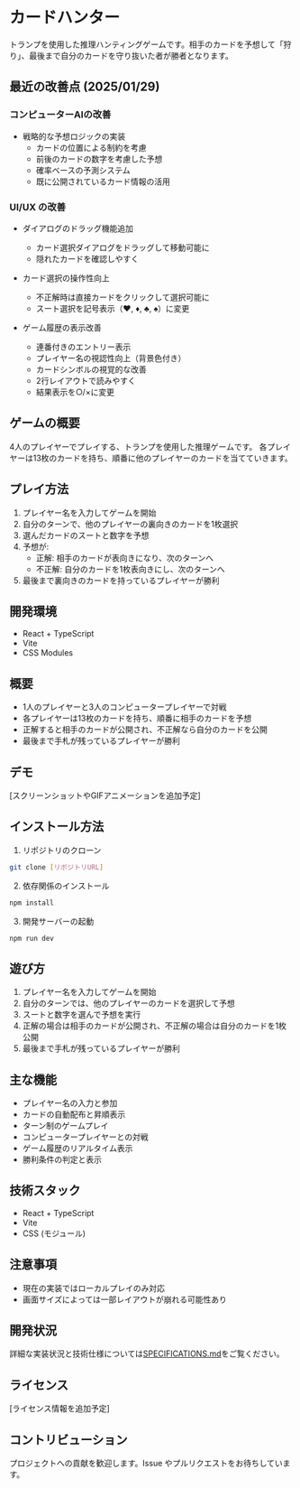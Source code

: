 # カードハンター

トランプを使用した推理ハンティングゲームです。相手のカードを予想して「狩り」、最後まで自分のカードを守り抜いた者が勝者となります。

## 最近の改善点 (2025/01/29)

### コンピューターAIの改善
- 戦略的な予想ロジックの実装
  - カードの位置による制約を考慮
  - 前後のカードの数字を考慮した予想
  - 確率ベースの予測システム
  - 既に公開されているカード情報の活用

### UI/UX の改善
- ダイアログのドラッグ機能追加
  - カード選択ダイアログをドラッグして移動可能に
  - 隠れたカードを確認しやすく

- カード選択の操作性向上
  - 不正解時は直接カードをクリックして選択可能に
  - スート選択を記号表示（♥, ♦, ♣, ♠）に変更

- ゲーム履歴の表示改善
  - 連番付きのエントリー表示
  - プレイヤー名の視認性向上（背景色付き）
  - カードシンボルの視覚的な改善
  - 2行レイアウトで読みやすく
  - 結果表示を○/×に変更

## ゲームの概要

4人のプレイヤーでプレイする、トランプを使用した推理ゲームです。
各プレイヤーは13枚のカードを持ち、順番に他のプレイヤーのカードを当てていきます。

## プレイ方法

1. プレイヤー名を入力してゲームを開始
2. 自分のターンで、他のプレイヤーの裏向きのカードを1枚選択
3. 選んだカードのスートと数字を予想
4. 予想が:
   - 正解: 相手のカードが表向きになり、次のターンへ
   - 不正解: 自分のカードを1枚表向きにし、次のターンへ
5. 最後まで裏向きのカードを持っているプレイヤーが勝利

## 開発環境

- React + TypeScript
- Vite
- CSS Modules

## 概要

- 1人のプレイヤーと3人のコンピュータープレイヤーで対戦
- 各プレイヤーは13枚のカードを持ち、順番に相手のカードを予想
- 正解すると相手のカードが公開され、不正解なら自分のカードを公開
- 最後まで手札が残っているプレイヤーが勝利

## デモ

[スクリーンショットやGIFアニメーションを追加予定]

## インストール方法

1. リポジトリのクローン
```bash
git clone [リポジトリURL]
```

2. 依存関係のインストール
```bash
npm install
```

3. 開発サーバーの起動
```bash
npm run dev
```

## 遊び方

1. プレイヤー名を入力してゲームを開始
2. 自分のターンでは、他のプレイヤーのカードを選択して予想
3. スートと数字を選んで予想を実行
4. 正解の場合は相手のカードが公開され、不正解の場合は自分のカードを1枚公開
5. 最後まで手札が残っているプレイヤーが勝利

## 主な機能

- プレイヤー名の入力と参加
- カードの自動配布と昇順表示
- ターン制のゲームプレイ
- コンピュータープレイヤーとの対戦
- ゲーム履歴のリアルタイム表示
- 勝利条件の判定と表示

## 技術スタック

- React + TypeScript
- Vite
- CSS (モジュール)

## 注意事項

- 現在の実装ではローカルプレイのみ対応
- 画面サイズによっては一部レイアウトが崩れる可能性あり

## 開発状況

詳細な実装状況と技術仕様については[SPECIFICATIONS.md](./SPECIFICATIONS.md)をご覧ください。

## ライセンス

[ライセンス情報を追加予定]

## コントリビューション

プロジェクトへの貢献を歓迎します。Issue やプルリクエストをお待ちしています。 